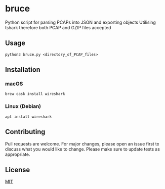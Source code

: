 # bruce
Python script for parsing PCAPs into JSON and exporting objects
Utilising tshark therefore both PCAP and GZIP files accepted

## Usage

``` python3 bruce.py <directory_of_PCAP_files> ```

## Installation
### macOS
``` brew cask install wireshark ```
### Linux (Debian)
``` apt install wireshark ```

## Contributing
Pull requests are welcome. For major changes, please open an issue first to discuss what you would like to change.
Please make sure to update tests as appropriate.

## License
[MIT](https://choosealicense.com/licenses/mit/)
